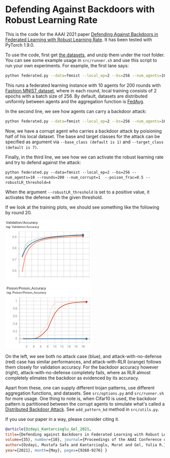 # Defending Against Backdoors with Robust Learning Rate

This is the code for the AAAI 2021 paper [Defending Against Backdoors in Federated Learning with Robust Learning Rate](https://arxiv.org/abs/2007.03767). 
It has been tested with PyTorch 1.9.0.

To use the code, first get [the datasets](https://utdallas.box.com/s/z4qd84e8wuaee0drxx9q0ms120zwxsgv), and unzip them under the root folder.
You can see some example usage in ```src/runner.sh``` and use this script to run your own experiments. For example, the first lane says:

```bash
python federated.py --data=fmnist --local_ep=2 --bs=256 --num_agents=10 --rounds=200
```

This runs a federated learning instance with 10 agents for 200 rounds with [Fashion MNIST dataset](https://github.com/zalandoresearch/fashion-mnist), where in each round, local training consists of 2 epochs with a batch size of 256. By default, datasets are distributed uniformly between agents and the aggregation function is [FedAvg](https://arxiv.org/pdf/1602.05629.pdf).

In the second line, we see how agents can carry a backdoor attack:

```bash
python federated.py --data=fmnist --local_ep=2 --bs=256 --num_agents=10 --rounds=200 --num_corrupt=1  --poison_frac=0.5
```

Now, we have a corrupt agent who carries a backdoor attack by poisioning half of his local dataset. The base and target classes for the attack can be specified as argument via ```--base_class (default is 1)``` and ```--target_class (default is 7)```.

Finally, in the third line, we see how we can activate the robust learning rate and try to defend against the attack:

```
python federated.py --data=fmnist --local_ep=2 --bs=256 --num_agents=10 --rounds=200 --num_corrupt=1  --poison_frac=0.5 --robustLR_threshold=4
```
When the argument ```--robustLR_threshold``` is set to a positive value, it activates the defense with the given threshold.

If we look at the training plots, we should see something like the following by round 20.

![Screenshot](performance.png) ![Screenshot](poison_acc.png)

On the left, we see both no attack case (blue), and attack-with-no-defense (red) case has similar performances, and attack-with-RLR (orange) follows them closely for validation accuracy. For the backdoor accuracy however (right), attack-with-no-defense completely fails, where as RLR almost completely elimates the backdoor as evidenced by its accuracy.



Apart from these, one can supply different trojan patterns, use different aggregation functions, and datasets. See ```src/options.py``` and ```src/runner.sh``` for more usage. One thing to note is, when Cifar10 is used, the backdoor pattern is partitioned between the corrupt agents to simulate what's called a [Distributed Backdoor Attack](https://openreview.net/forum?id=rkgyS0VFvr). See ```add_pattern_bd``` method in ```src/utils.py```.


If you use our paper in a way, please consider citing it.
```bibtex
@article{Ozdayi_Kantarcioglu_Gel_2021, 
title={Defending against Backdoors in Federated Learning with Robust Learning Rate}, 
volume={35}, number={10}, journal={Proceedings of the AAAI Conference on Artificial Intelligence}, 
author={Ozdayi, Mustafa Safa and Kantarcioglu, Murat and Gel, Yulia R.}, 
year={2021}, month={May}, pages={9268-9276} }
```




